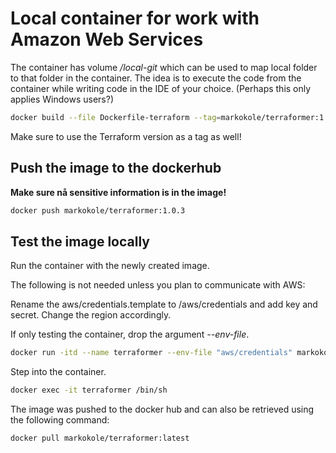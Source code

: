 # Local container for work with Amazon Web Services

The container has volume */local-git* which can be used to map local folder to that folder in the container. The idea is to execute the code from the container while writing code in the IDE of your choice. (Perhaps this only applies Windows users?)

```bash
docker build --file Dockerfile-terraform --tag=markokole/terraformer:1.0.3 --build-arg TERRAFORM_VERSION=1.0.3 .
```

Make sure to use the Terraform version as a tag as well!

## Push the image to the dockerhub

 **Make sure nå sensitive information is in the image!**

```bash
docker push markokole/terraformer:1.0.3
```

## Test the image locally

Run the container with the newly created image.

The following is not needed unless you plan to communicate with AWS:

Rename the aws/credentials.template to /aws/credentials and add key and secret. Change the region accordingly.

If only testing the container, drop the argument *--env-file*.

```bash
docker run -itd --name terraformer --env-file "aws/credentials" markokole/terraformer
```

Step into the container.

```bash
docker exec -it terraformer /bin/sh
```

The image was pushed to the docker hub and can also be retrieved using the following command:

```bash
docker pull markokole/terraformer:latest
```
